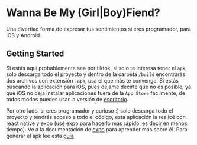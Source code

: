# Wanna Be My (Girl|Boy)Fiend?

Una divertiad forma de expresar tus sentimientos si eres programador, para iOS y Android.

## Getting Started

Si estás aquí probablemente sea por tiktok, si solo te interesa tener el `apk`, solo descarga todo el proyecto y dentro de la carpeta `/build` encontrarás dos archivos con extensión `.apk`, usa el que más te convenga. Si estás buscando la aplicación para iOS, pues dejame decirte que no es posible, ya que iOS no deja instalar aplicaciones fuera de la `App Store` fácilmente, de todos modos puedes usar la versión de [escritorio](https://github.com/Shair17/wannabemygf).

Por otro lado, si eres programador y curioso :) solo descarga todo el proyecto y tendrás acceso a todo el código, esta aplicación la realicé con react native y expo (usé expo para hacerlo más rápido, es decir en menos tiempo). Ve a la documentación de [expo](https://docs.expo.dev) para aprender más sobre él. Para generar el apk lee esta [guía](https://docs.expo.dev/build-reference/apk/)
